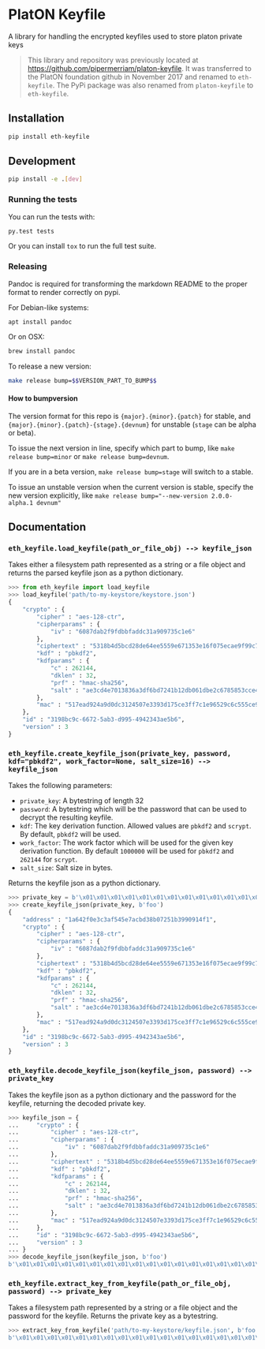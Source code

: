 # PlatON Keyfile

A library for handling the encrypted keyfiles used to store platon private keys


> This library and repository was previously located at https://github.com/pipermerriam/platon-keyfile.  It was transferred to the PlatON foundation github in November 2017 and renamed to `eth-keyfile`.  The PyPi package was also renamed from `platon-keyfile` to `eth-keyfile`.

## Installation

```sh
pip install eth-keyfile
```


## Development

```sh
pip install -e .[dev]
```


### Running the tests

You can run the tests with:

```sh
py.test tests
```

Or you can install `tox` to run the full test suite.


### Releasing

Pandoc is required for transforming the markdown README to the proper format to
render correctly on pypi.

For Debian-like systems:

```
apt install pandoc
```

Or on OSX:

```sh
brew install pandoc
```

To release a new version:

```sh
make release bump=$$VERSION_PART_TO_BUMP$$
```

#### How to bumpversion

The version format for this repo is `{major}.{minor}.{patch}` for stable, and
`{major}.{minor}.{patch}-{stage}.{devnum}` for unstable (`stage` can be alpha or beta).

To issue the next version in line, specify which part to bump,
like `make release bump=minor` or `make release bump=devnum`.

If you are in a beta version, `make release bump=stage` will switch to a stable.

To issue an unstable version when the current version is stable, specify the
new version explicitly, like `make release bump="--new-version 2.0.0-alpha.1 devnum"`


## Documentation

### `eth_keyfile.load_keyfile(path_or_file_obj) --> keyfile_json`

Takes either a filesystem path represented as a string or a file object and
returns the parsed keyfile json as a python dictionary.

```python
>>> from eth_keyfile import load_keyfile
>>> load_keyfile('path/to-my-keystore/keystore.json')
{
    "crypto" : {
        "cipher" : "aes-128-ctr",
        "cipherparams" : {
            "iv" : "6087dab2f9fdbbfaddc31a909735c1e6"
        },
        "ciphertext" : "5318b4d5bcd28de64ee5559e671353e16f075ecae9f99c7a79a38af5f869aa46",
        "kdf" : "pbkdf2",
        "kdfparams" : {
            "c" : 262144,
            "dklen" : 32,
            "prf" : "hmac-sha256",
            "salt" : "ae3cd4e7013836a3df6bd7241b12db061dbe2c6785853cce422d148a624ce0bd"
        },
        "mac" : "517ead924a9d0dc3124507e3393d175ce3ff7c1e96529c6c555ce9e51205e9b2"
    },
    "id" : "3198bc9c-6672-5ab3-d995-4942343ae5b6",
    "version" : 3
}
```


### `eth_keyfile.create_keyfile_json(private_key, password, kdf="pbkdf2", work_factor=None, salt_size=16) --> keyfile_json`

Takes the following parameters:

* `private_key`: A bytestring of length 32
* `password`: A bytestring which will be the password that can be used to decrypt the resulting keyfile.
* `kdf`: The key derivation function.  Allowed values are `pbkdf2` and `scrypt`.  By default, `pbkdf2` will be used.
* `work_factor`: The work factor which will be used for the given key derivation function.  By default `1000000` will be used for `pbkdf2` and `262144` for `scrypt`.
* `salt_size`: Salt size in bytes.

Returns the keyfile json as a python dictionary.

```python
>>> private_key = b'\x01\x01\x01\x01\x01\x01\x01\x01\x01\x01\x01\x01\x01\x01\x01\x01\x01\x01\x01\x01\x01\x01\x01\x01\x01\x01\x01\x01\x01\x01\x01\x01'
>>> create_keyfile_json(private_key, b'foo')
{
    "address" : "1a642f0e3c3af545e7acbd38b07251b3990914f1",
    "crypto" : {
        "cipher" : "aes-128-ctr",
        "cipherparams" : {
            "iv" : "6087dab2f9fdbbfaddc31a909735c1e6"
        },
        "ciphertext" : "5318b4d5bcd28de64ee5559e671353e16f075ecae9f99c7a79a38af5f869aa46",
        "kdf" : "pbkdf2",
        "kdfparams" : {
            "c" : 262144,
            "dklen" : 32,
            "prf" : "hmac-sha256",
            "salt" : "ae3cd4e7013836a3df6bd7241b12db061dbe2c6785853cce422d148a624ce0bd"
        },
        "mac" : "517ead924a9d0dc3124507e3393d175ce3ff7c1e96529c6c555ce9e51205e9b2"
    },
    "id" : "3198bc9c-6672-5ab3-d995-4942343ae5b6",
    "version" : 3
}
```

### `eth_keyfile.decode_keyfile_json(keyfile_json, password) --> private_key`

Takes the keyfile json as a python dictionary and the password for the keyfile,
returning the decoded private key.

```python
>>> keyfile_json = {
...     "crypto" : {
...         "cipher" : "aes-128-ctr",
...         "cipherparams" : {
...             "iv" : "6087dab2f9fdbbfaddc31a909735c1e6"
...         },
...         "ciphertext" : "5318b4d5bcd28de64ee5559e671353e16f075ecae9f99c7a79a38af5f869aa46",
...         "kdf" : "pbkdf2",
...         "kdfparams" : {
...             "c" : 262144,
...             "dklen" : 32,
...             "prf" : "hmac-sha256",
...             "salt" : "ae3cd4e7013836a3df6bd7241b12db061dbe2c6785853cce422d148a624ce0bd"
...         },
...         "mac" : "517ead924a9d0dc3124507e3393d175ce3ff7c1e96529c6c555ce9e51205e9b2"
...     },
...     "id" : "3198bc9c-6672-5ab3-d995-4942343ae5b6",
...     "version" : 3
... }
>>> decode_keyfile_json(keyfile_json, b'foo')
b'\x01\x01\x01\x01\x01\x01\x01\x01\x01\x01\x01\x01\x01\x01\x01\x01\x01\x01\x01\x01\x01\x01\x01\x01\x01\x01\x01\x01\x01\x01\x01\x01'
```

### `eth_keyfile.extract_key_from_keyfile(path_or_file_obj, password) --> private_key`

Takes a filesystem path represented by a string or a file object and the
password for the keyfile.  Returns the private key as a bytestring.

```python
>>> extract_key_from_keyfile('path/to-my-keystore/keyfile.json', b'foo')
b'\x01\x01\x01\x01\x01\x01\x01\x01\x01\x01\x01\x01\x01\x01\x01\x01\x01\x01\x01\x01\x01\x01\x01\x01\x01\x01\x01\x01\x01\x01\x01\x01'
```
